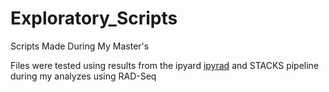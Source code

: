 # Exploratory_Scripts
Scripts Made During My Master's

Files were tested using results from the ipyard [ipyrad]() and STACKS pipeline during my analyzes using RAD-Seq
